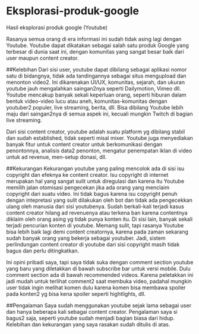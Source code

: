 # Eksplorasi-produk-google
Hasil eksplorasi produk google (Youtube)

Rasanya semua orang di era informasi ini sudah tidak asing lagi dengan Youtube. Youtube dapat dikatakan sebagai salah satu produk Google yang terbesar di dunia saat ini, dengan komunitas yang sangat besar baik dari user maupun content creator.

##Kelebihan
Dari sisi user, youtube dapat dibilang sebagai aplikasi nomor satu di bidangnya, tidak ada tandingannya sebagai situs mengupload dan menonton video2. Ini dikarenakan UI/UX, komunitas, sejarah, dan ukuran youtube jauh mengalahkan saingan2nya seperti Dailymotion, Vimeo dll. Youtube mencakup banyak sekali keperluan orang, seperti hiburan dalam bentuk video-video lucu atau aneh, komunitas-komunitas dengan youtuber2 populer, live streaming, berita, dll. Bisa dibilang Youtube lebih maju dari saingan2nya di semua aspek ini, kecuali mungkin Twitch di bagian live streaming.

Dari sisi content creator, youtube adalah suatu platform yg dibilang stabil dan sudah established, tidak seperti misal mixer. Youtube juga menyediakan banyak fitur untuk content creator untuk berkomunikasi dengan penontonnya, analisis data2 penonton, mengatur penempatan iklan di video untuk ad revenue, men-setup donasi, dll.

##Kekurangan
Kekurangan youtube yang paling mencolok ada di sisi isu copyright dan efeknya ke content creator. Isu copyright di internet merupakan hal yang sangat sulit untuk diregulasi dan karena itu Youtube memilih jalan otomisasi pengecekan jika ada orang yang menclaim copyright dari suatu video. Ini tidak bagus karena isu copyright penuh dengan intepretasi yang sulit dilakukan oleh bot dan tidak ada pengecekkan ulang oleh manusia dari sisi youtubenya. Sudah berkali-kali terjadi kasus content creator hilang ad revenuenya atau terkena ban karena contentnya diklaim oleh orang asing yg tidak punya konten itu. Di sisi lain, banyak sekali terjadi pencurian konten di youtube. Memang sulit, tapi rasanya Youtube bisa lebih baik lagi demi content creatornya, karena pada zaman sekarang sudah banyak orang yang bekerja sebagai youtuber. Jadi, sistem perlindungan content creator di youtube dari sisi copyright masih tidak bagus dan perlu ditingkatkan.

Ini opini pribadi saya, tapi saya tidak suka dengan comment section youtube yang baru yang diletakkan di bawah subscribe bar untuk versi mobile. Dulu comment section ada di bawah recommended videos. Karena peletakkan ini jadi mudah untuk terlihat comment2 saat membuka video, padahal mungkin user tidak ingin melihat komen dulu karena komen bisa membawa spoiler pada konten2 yg bisa kena spoiler seperti hightlights, dll.

##Pengalaman
Saya sudah menggunakan youtube sejak lama sebagai user dan hanya beberapa kali sebagai content creator. Pengalaman saya si bagus2 saja, seperti youtube sudah menjadi bagian biasa dari hidup. Kelebihan dan kekurangan yang saya rasakan sudah ditulis di atas.
